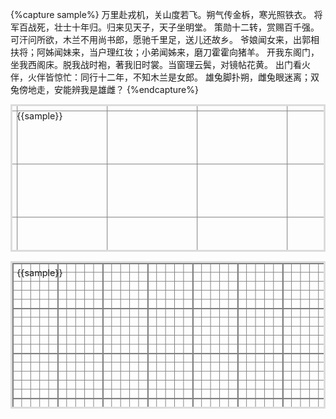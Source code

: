 {%capture sample%}
万里赴戎机，关山度若飞。朔气传金柝，寒光照铁衣。
将军百战死，壮士十年归。归来见天子，天子坐明堂。
策勋十二转，赏赐百千强。
可汗问所欲，木兰不用尚书郎，愿驰千里足，送儿还故乡。
爷娘闻女来，出郭相扶将；阿姊闻妹来，当户理红妆；小弟闻姊来，磨刀霍霍向猪羊。
开我东阁门，坐我西阁床。脱我战时袍，著我旧时裳。当窗理云鬓，对镜帖花黄。
出门看火伴，火伴皆惊忙：同行十二年，不知木兰是女郎。
雄兔脚扑朔，雌兔眼迷离；双兔傍地走，安能辨我是雄雌？
{%endcapture%}

<div class='c1' style="container-type:inline-size">
<div class='c2' style=
"
font-size:calc(100cqw/35);
--c:Gray;">

<div class='t2' style=
"
height:15em;border:gainsboro solid;margin-bottom:1em;padding:.5em;
background-position:.5em .5em;
background-size: 10em 5lh;
background-image:
	linear-gradient(to right, var(--c) 1px, transparent 1px),
	linear-gradient(to bottom, var(--c) 1px, transparent 1px);
">
	{{sample}}</div>

<div class='t3' style=
"
height:15em;border:gainsboro solid;margin-bottom:1em;padding:.5em;
background-position:.5em .5em;
--s: 5em; /* control the size */
--_g: #0000 90deg,Gray 0;
background: 
	conic-gradient(from 90deg at 2px 2px,var(--_g)) 0 0/var(--s) var(--s),
	conic-gradient(from 90deg at 1px 1px,var(--_g)) 0 0/calc(var(--s)/5) calc(var(--s)/5)
">
	{{sample}}</div>
</div></div>
